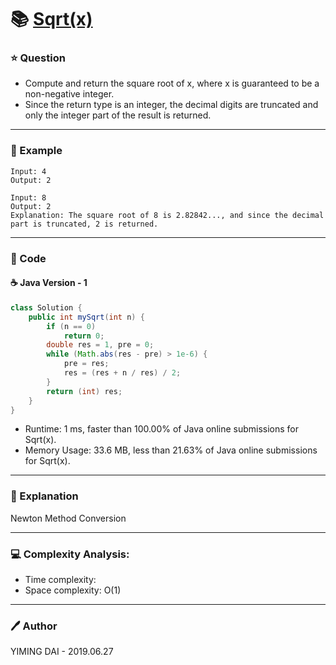 # :books: [Sqrt(x)](https://leetcode.com/problems/sqrtx/)

### :star: Question

- Compute and return the square root of x, where x is guaranteed to be a non-negative integer.
- Since the return type is an integer, the decimal digits are truncated and only the integer part of the result is returned.

---

### :car: Example
```
Input: 4
Output: 2

Input: 8
Output: 2
Explanation: The square root of 8 is 2.82842..., and since the decimal part is truncated, 2 is returned.
```
---

### :hammer: Code

#### :coffee: Java Version - 1

```java
class Solution {
    public int mySqrt(int n) {
        if (n == 0)
            return 0;
        double res = 1, pre = 0;
        while (Math.abs(res - pre) > 1e-6) {
            pre = res;
            res = (res + n / res) / 2;
        }
        return (int) res;
    }
}
```

- Runtime: 1 ms, faster than 100.00% of Java online submissions for Sqrt(x).
- Memory Usage: 33.6 MB, less than 21.63% of Java online submissions for Sqrt(x).

---

### :pencil: Explanation

Newton Method Conversion

---

### :computer: Complexity Analysis:

- Time complexity: 
- Space complexity: O(1)

---

### :pen: Author

YIMING DAI - 2019.06.27
